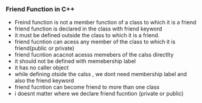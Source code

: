 ### __Friend Function in C++__

- Freind function is not a member function of a class to which it is a friend
- friend function is declared in the class with friend keyword
- it must be defined outside the class to which it is a friend.
- friend fucntion can acess any member of the class to which it is friend(public or private)
- friend fucntion acacnot acesss memebers of the calss directlty
- it should not be defined with memebership label
- it has no caller object
- while defining otside the  calss , we dont need membership label and also the friend keyword
- friend fucntion can become friend to more than one class
- i doesnt matter where we declare friend fucntion (private or public)
